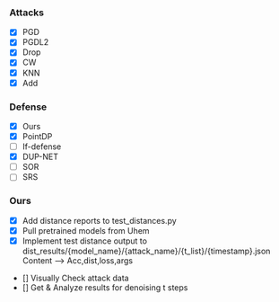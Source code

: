 ### Attacks
- [x] PGD
- [x] PGDL2
- [x] Drop
- [x] CW
- [x] KNN
- [x] Add

### Defense
- [x] Ours
- [x] PointDP
- [ ] If-defense
- [x] DUP-NET
- [ ] SOR
- [ ] SRS

### Ours
- [x] Add distance reports to test_distances.py
- [x] Pull pretrained models from Uhem
- [x] Implement test distance output to dist_results/{model_name}/{attack_name}/{t_list}/{timestamp}.json   Content --> Acc,dist,loss,args
- [] Visually Check attack data
- [] Get & Analyze results for denoising t steps